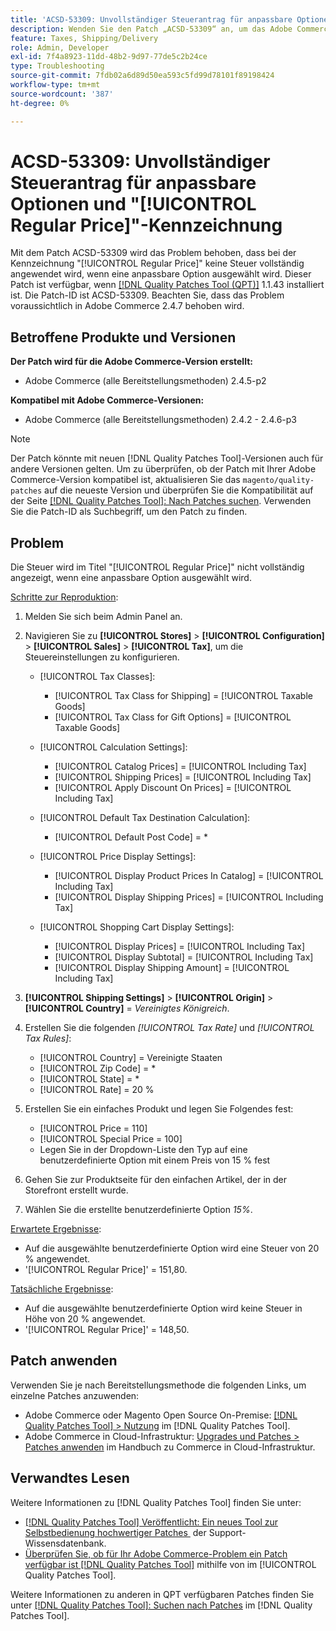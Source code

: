 ```yaml
---
title: 'ACSD-53309: Unvollständiger Steuerantrag für anpassbare Optionen und [!UICONTROL Regular Price]'
description: Wenden Sie den Patch „ACSD-53309“ an, um das Adobe Commerce-Problem zu beheben, bei dem bei Auswahl einer anpassbaren Option die Steuer im Titel "[!UICONTROL Regular Price]" nicht vollständig angewendet wird.
feature: Taxes, Shipping/Delivery
role: Admin, Developer
exl-id: 7f4a8923-11dd-48b2-9d97-77de5c2b24ce
type: Troubleshooting
source-git-commit: 7fdb02a6d89d50ea593c5fd99d78101f89198424
workflow-type: tm+mt
source-wordcount: '387'
ht-degree: 0%

---
```


# ACSD-53309: Unvollständiger Steuerantrag für anpassbare Optionen und &quot;[!UICONTROL Regular Price]&quot;-Kennzeichnung

Mit dem Patch ACSD-53309 wird das Problem behoben, dass bei der Kennzeichnung &quot;[!UICONTROL Regular Price]&quot; keine Steuer vollständig angewendet wird, wenn eine anpassbare Option ausgewählt wird. Dieser Patch ist verfügbar, wenn [[!DNL Quality Patches Tool (QPT)]](https://experienceleague.adobe.com/de/docs/commerce-operations/tools/quality-patches-tool/quality-patches-tool-to-self-serve-quality-patches) 1.1.43 installiert ist. Die Patch-ID ist ACSD-53309. Beachten Sie, dass das Problem voraussichtlich in Adobe Commerce 2.4.7 behoben wird.

## Betroffene Produkte und Versionen

**Der Patch wird für die Adobe Commerce-Version erstellt:**

* Adobe Commerce (alle Bereitstellungsmethoden) 2.4.5-p2

**Kompatibel mit Adobe Commerce-Versionen:**

* Adobe Commerce (alle Bereitstellungsmethoden) 2.4.2 - 2.4.6-p3

>[!NOTE]
>
>Der Patch könnte mit neuen [!DNL Quality Patches Tool]-Versionen auch für andere Versionen gelten. Um zu überprüfen, ob der Patch mit Ihrer Adobe Commerce-Version kompatibel ist, aktualisieren Sie das `magento/quality-patches` auf die neueste Version und überprüfen Sie die Kompatibilität auf der Seite [[!DNL Quality Patches Tool]: Nach Patches suchen](https://experienceleague.adobe.com/tools/commerce-quality-patches/index.html?lang=de). Verwenden Sie die Patch-ID als Suchbegriff, um den Patch zu finden.

## Problem

Die Steuer wird im Titel &quot;[!UICONTROL Regular Price]&quot; nicht vollständig angezeigt, wenn eine anpassbare Option ausgewählt wird.

<u>Schritte zur Reproduktion</u>:

1. Melden Sie sich beim Admin Panel an.
1. Navigieren Sie zu **[!UICONTROL Stores]** > **[!UICONTROL Configuration]** > **[!UICONTROL Sales]** > **[!UICONTROL Tax]**, um die Steuereinstellungen zu konfigurieren.

   * [!UICONTROL Tax Classes]:

      * [!UICONTROL Tax Class for Shipping] = [!UICONTROL Taxable Goods]
      * [!UICONTROL Tax Class for Gift Options] = [!UICONTROL Taxable Goods]

   * [!UICONTROL Calculation Settings]:

      * [!UICONTROL Catalog Prices] = [!UICONTROL Including Tax]
      * [!UICONTROL Shipping Prices] = [!UICONTROL Including Tax]
      * [!UICONTROL Apply Discount On Prices] = [!UICONTROL Including Tax]

   * [!UICONTROL Default Tax Destination Calculation]:

      * [!UICONTROL Default Post Code] = *

   * [!UICONTROL Price Display Settings]:

      * [!UICONTROL Display Product Prices In Catalog] = [!UICONTROL Including Tax]
      * [!UICONTROL Display Shipping Prices] = [!UICONTROL Including Tax]

   * [!UICONTROL Shopping Cart Display Settings]:

      * [!UICONTROL Display Prices] = [!UICONTROL Including Tax]
      * [!UICONTROL Display Subtotal] = [!UICONTROL Including Tax]
      * [!UICONTROL Display Shipping Amount] = [!UICONTROL Including Tax]

1. **[!UICONTROL Shipping Settings]** > **[!UICONTROL Origin]** > **[!UICONTROL Country]** = *Vereinigtes Königreich*.

1. Erstellen Sie die folgenden *[!UICONTROL Tax Rate]* und *[!UICONTROL Tax Rules]*:

   * [!UICONTROL Country] = Vereinigte Staaten
   * [!UICONTROL Zip Code] = *
   * [!UICONTROL State] = *
   * [!UICONTROL Rate] = 20 %
1. Erstellen Sie ein einfaches Produkt und legen Sie Folgendes fest:
   * [!UICONTROL Price = 110]
   * [!UICONTROL Special Price = 100]
   * Legen Sie in der Dropdown-Liste den Typ auf eine benutzerdefinierte Option mit einem Preis von 15 % fest
1. Gehen Sie zur Produktseite für den einfachen Artikel, der in der Storefront erstellt wurde.
1. Wählen Sie die erstellte benutzerdefinierte Option *15%*.

<u>Erwartete Ergebnisse</u>:

* Auf die ausgewählte benutzerdefinierte Option wird eine Steuer von 20 % angewendet.
* &#39;[!UICONTROL Regular Price]&#39; = 151,80.

<u>Tatsächliche Ergebnisse</u>:

* Auf die ausgewählte benutzerdefinierte Option wird keine Steuer in Höhe von 20 % angewendet.
* &#39;[!UICONTROL Regular Price]&#39; = 148,50.

## Patch anwenden

Verwenden Sie je nach Bereitstellungsmethode die folgenden Links, um einzelne Patches anzuwenden:

* Adobe Commerce oder Magento Open Source On-Premise: [[!DNL Quality Patches Tool] > Nutzung](/help/tools/quality-patches-tool/usage.md) im [!DNL Quality Patches Tool].
* Adobe Commerce in Cloud-Infrastruktur: [Upgrades und Patches > Patches anwenden](https://experienceleague.adobe.com/docs/commerce-cloud-service/user-guide/develop/upgrade/apply-patches.html?lang=de) im Handbuch zu Commerce in Cloud-Infrastruktur.

## Verwandtes Lesen

Weitere Informationen zu [!DNL Quality Patches Tool] finden Sie unter:

* [[!DNL Quality Patches Tool] Veröffentlicht: Ein neues Tool zur Selbstbedienung hochwertiger Patches &#x200B;](https://experienceleague.adobe.com/de/docs/commerce-operations/tools/quality-patches-tool/quality-patches-tool-to-self-serve-quality-patches) der Support-Wissensdatenbank.
* [Überprüfen Sie, ob für Ihr Adobe Commerce-Problem ein Patch verfügbar ist [!DNL Quality Patches Tool]](/help/tools/quality-patches-tool/patches-available-in-qpt/check-patch-for-magento-issue-with-magento-quality-patches.md) mithilfe von im [!UICONTROL Quality Patches Tool].


Weitere Informationen zu anderen in QPT verfügbaren Patches finden Sie unter [[!DNL Quality Patches Tool]: Suchen nach Patches](https://experienceleague.adobe.com/tools/commerce-quality-patches/index.html?lang=de) im [!DNL Quality Patches Tool].
